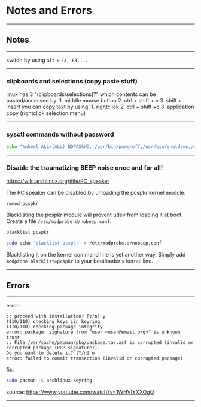 # Notes and Errors
___
## Notes
___
switch tty using `alt` + `F2, F3,...`
___
### clipboards and selections (copy paste stuff)
linux has 3 "(clipboards/selections)?" which contents can be pasted/accessed by:
    1. middle mouse button
    2. ctrl + shift + v
    3. shift + insert
you can copy text by using:
    1. rightclick
    2. ctrl + shift +c
    3. application copy (rightclick selection menu)
___
### sysctl commands without password
```sh
echo "%wheel ALL=(ALL) NOPASSWD: /usr/bin/poweroff,/usr/bin/shutdown,/usr/bin/reboot,/usr/bin/mount,/usr/bin/umount,/usr/bin/pacman -Syu,/usr/bin/pacman -Syyu,/usr/bin/pacman -Syyu --noconfirm,/usr/bin/pacman -Syyuw --noconfirm" > /etc/sudoers.d/sysctl
```
___
### Disable the traumatizing BEEP noise once and for all!

https://wiki.archlinux.org/title/PC_speaker

The PC speaker can be disabled by unloading the pcspkr kernel module:
```sh
rmmod pcspkr
```

Blacklisting the pcspkr module will prevent udev from loading it at boot. Create a file `/etc/modprobe.d/nobeep.conf`:
```txt
blacklist pcspkr
```

```sh
sudo echo 'blacklist pcspkr' > /etc/modprobe.d/nobeep.conf
```

Blacklisting it on the kernel command line is yet another way. Simply add `modprobe.blacklist=pcspkr` to your bootloader's kernel line.
___
## Errors
___
error:
```log
:: proceed with installation? [Y/n] y
(110/110) checking keys iin keyring
(110/110) checking package integrity
error: package: signature from "user <user@email.org>" is unknown trust
:: File /var/cache/pacman/pkg/package.tar.zst is corrupted (invalid or corrupted package (PGP signature)).
Do you want to delete it? [Y/n] n
error: failed to commit transaction (invalid or corrupted package)
```

fix:
```sh
sudo pacman -S archlinux-keyring
```

source: https://www.youtube.com/watch?v=1WHVIYXXOgQ
___


